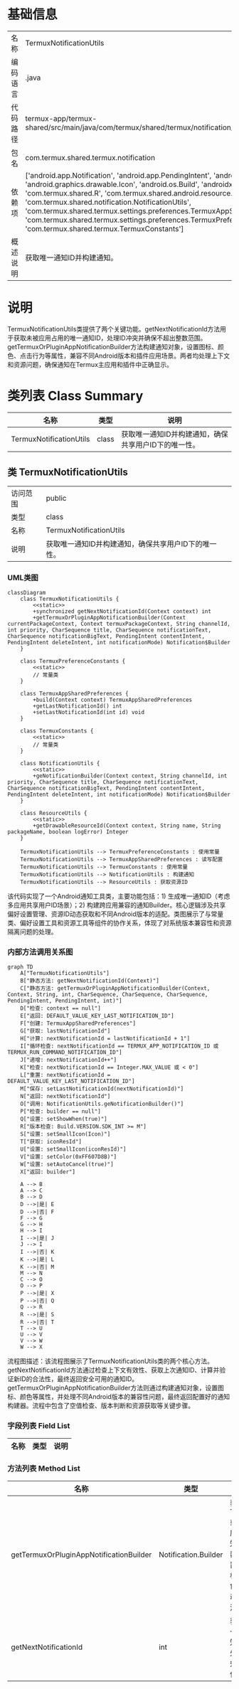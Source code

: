 # 基础信息

|      |      |
|------|------|
| 名称 | TermuxNotificationUtils |
| 编码语言 | .java |
| 代码路径 | termux-app/termux-shared/src/main/java/com/termux/shared/termux/notification/TermuxNotificationUtils.java |
| 包名 | com.termux.shared.termux.notification |
| 依赖项 | ['android.app.Notification', 'android.app.PendingIntent', 'android.content.Context', 'android.graphics.drawable.Icon', 'android.os.Build', 'androidx.annotation.Nullable', 'com.termux.shared.R', 'com.termux.shared.android.resource.ResourceUtils', 'com.termux.shared.notification.NotificationUtils', 'com.termux.shared.termux.settings.preferences.TermuxAppSharedPreferences', 'com.termux.shared.termux.settings.preferences.TermuxPreferenceConstants', 'com.termux.shared.termux.TermuxConstants'] |
| 概述说明 | 获取唯一通知ID并构建通知。 |

# 说明

TermuxNotificationUtils类提供了两个关键功能。getNextNotificationId方法用于获取未被应用占用的唯一通知ID，处理ID冲突并确保不超出整数范围。getTermuxOrPluginAppNotificationBuilder方法构建通知对象，设置图标、颜色、点击行为等属性，兼容不同Android版本和插件应用场景。两者均处理上下文和资源问题，确保通知在Termux主应用和插件中正确显示。

# 类列表 Class Summary

| 名称   | 类型  | 说明 |
|-------|------|-------------|
| TermuxNotificationUtils | class | 获取唯一通知ID并构建通知，确保共享用户ID下的唯一性。 |



## 类 TermuxNotificationUtils

|      |      |
|------|------|
| 访问范围 | public |
| 类型 | class |
| 名称 | TermuxNotificationUtils |
| 说明 | 获取唯一通知ID并构建通知，确保共享用户ID下的唯一性。 |


### UML类图

```mermaid
classDiagram
    class TermuxNotificationUtils {
        <<static>>
        +synchronized getNextNotificationId(Context context) int
        +getTermuxOrPluginAppNotificationBuilder(Context currentPackageContext, Context termuxPackageContext, String channelId, int priority, CharSequence title, CharSequence notificationText, CharSequence notificationBigText, PendingIntent contentIntent, PendingIntent deleteIntent, int notificationMode) Notification$Builder
    }

    class TermuxPreferenceConstants {
        <<static>>
        // 常量类
    }

    class TermuxAppSharedPreferences {
        +build(Context context) TermuxAppSharedPreferences
        +getLastNotificationId() int
        +setLastNotificationId(int id) void
    }

    class TermuxConstants {
        <<static>>
        // 常量类
    }

    class NotificationUtils {
        <<static>>
        +geNotificationBuilder(Context context, String channelId, int priority, CharSequence title, CharSequence notificationText, CharSequence notificationBigText, PendingIntent contentIntent, PendingIntent deleteIntent, int notificationMode) Notification$Builder
    }

    class ResourceUtils {
        <<static>>
        +getDrawableResourceId(Context context, String name, String packageName, boolean logError) Integer
    }

    TermuxNotificationUtils --> TermuxPreferenceConstants : 使用常量
    TermuxNotificationUtils --> TermuxAppSharedPreferences : 读写配置
    TermuxNotificationUtils --> TermuxConstants : 使用常量
    TermuxNotificationUtils --> NotificationUtils : 构建通知
    TermuxNotificationUtils --> ResourceUtils : 获取资源ID
```

该代码实现了一个Android通知工具类，主要功能包括：1) 生成唯一通知ID（考虑多应用共享用户ID场景）；2) 构建跨应用兼容的通知Builder。核心逻辑涉及共享偏好设置管理、资源ID动态获取和不同Android版本的适配。类图展示了与常量类、偏好设置工具和资源工具等组件的协作关系，体现了对系统版本兼容性和资源隔离问题的处理。


### 内部方法调用关系图

```mermaid
graph TD
    A["TermuxNotificationUtils"]
    B["静态方法: getNextNotificationId(Context)"]
    C["静态方法: getTermuxOrPluginAppNotificationBuilder(Context, Context, String, int, CharSequence, CharSequence, CharSequence, PendingIntent, PendingIntent, int)"]
    D["检查: context == null"]
    E["返回: DEFAULT_VALUE_KEY_LAST_NOTIFICATION_ID"]
    F["创建: TermuxAppSharedPreferences"]
    G["获取: lastNotificationId"]
    H["计算: nextNotificationId = lastNotificationId + 1"]
    I["循环检查: nextNotificationId == TERMUX_APP_NOTIFICATION_ID 或 TERMUX_RUN_COMMAND_NOTIFICATION_ID"]
    J["递增: nextNotificationId++"]
    K["检查: nextNotificationId == Integer.MAX_VALUE 或 < 0"]
    L["重置: nextNotificationId = DEFAULT_VALUE_KEY_LAST_NOTIFICATION_ID"]
    M["保存: setLastNotificationId(nextNotificationId)"]
    N["返回: nextNotificationId"]
    O["调用: NotificationUtils.geNotificationBuilder()"]
    P["检查: builder == null"]
    Q["设置: setShowWhen(true)"]
    R["版本检查: Build.VERSION.SDK_INT >= M"]
    S["设置: setSmallIcon(Icon)"]
    T["获取: iconResId"]
    U["设置: setSmallIcon(iconResId)"]
    V["设置: setColor(0xFF607D8B)"]
    W["设置: setAutoCancel(true)"]
    X["返回: builder"]

    A --> B
    A --> C
    B --> D
    D -->|是| E
    D -->|否| F
    F --> G
    G --> H
    H --> I
    I -->|是| J
    J --> I
    I -->|否| K
    K -->|是| L
    K -->|否| M
    M --> N
    C --> O
    O --> P
    P -->|是| X
    P -->|否| Q
    Q --> R
    R -->|是| S
    R -->|否| T
    T --> U
    U --> V
    V --> W
    W --> X
```

流程图描述：该流程图展示了TermuxNotificationUtils类的两个核心方法。getNextNotificationId方法通过检查上下文有效性、获取上次通知ID、计算并验证新ID的合法性，最终返回安全可用的通知ID。getTermuxOrPluginAppNotificationBuilder方法则通过构建通知对象，设置图标、颜色等属性，并处理不同Android版本的兼容性问题，最终返回配置好的通知构建器。流程中包含了空值检查、版本判断和资源获取等关键步骤。

### 字段列表 Field List

| 名称  | 类型  | 说明 |
|-------|-------|------|

### 方法列表 Method List

| 名称  | 类型  | 说明 |
|-------|-------|------|
| getTermuxOrPluginAppNotificationBuilder | Notification.Builder | 获取Termux或插件应用通知构建器，设置图标、颜色及自动取消。 |
| getNextNotificationId | int | 获取下一个通知ID，处理无效值并保存。 |




